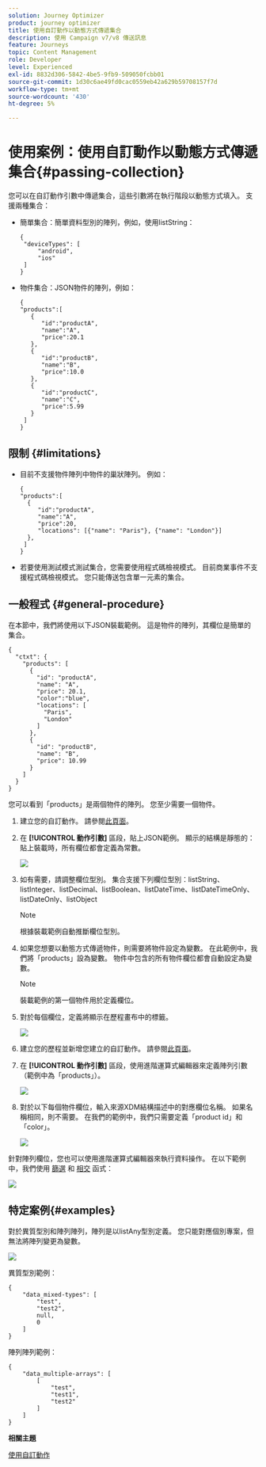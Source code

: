 ```yaml
---
solution: Journey Optimizer
product: journey optimizer
title: 使用自訂動作以動態方式傳遞集合
description: 使用 Campaign v7/v8 傳送訊息
feature: Journeys
topic: Content Management
role: Developer
level: Experienced
exl-id: 8832d306-5842-4be5-9fb9-509050fcbb01
source-git-commit: 1d30c6ae49fd0cac0559eb42a629b59708157f7d
workflow-type: tm+mt
source-wordcount: '430'
ht-degree: 5%

---
```



# 使用案例：使用自訂動作以動態方式傳遞集合{#passing-collection}

您可以在自訂動作引數中傳遞集合，這些引數將在執行階段以動態方式填入。 支援兩種集合：

* 簡單集合：簡單資料型別的陣列，例如，使用listString：

   ```
   {
    "deviceTypes": [
        "android",
        "ios"
    ]
   }
   ```

* 物件集合：JSON物件的陣列，例如：

   ```
   {
   "products":[
      {
         "id":"productA",
         "name":"A",
         "price":20.1
      },
      {
         "id":"productB",
         "name":"B",
         "price":10.0
      },
      {
         "id":"productC",
         "name":"C",
         "price":5.99
      }
    ]
   }
   ```

## 限制 {#limitations}

* 目前不支援物件陣列中物件的巢狀陣列。 例如：

   ```
   {
   "products":[
     {
        "id":"productA",
        "name":"A",
        "price":20,
        "locations": [{"name": "Paris"}, {"name": "London"}]
     },
    ]
   }
   ```

* 若要使用測試模式測試集合，您需要使用程式碼檢視模式。 目前商業事件不支援程式碼檢視模式。 您只能傳送包含單一元素的集合。

## 一般程式 {#general-procedure}

在本節中，我們將使用以下JSON裝載範例。 這是物件的陣列，其欄位是簡單的集合。

```
{
  "ctxt": {
    "products": [
      {
        "id": "productA",
        "name": "A",
        "price": 20.1,
        "color":"blue",
        "locations": [
          "Paris",
          "London"
        ]
      },
      {
        "id": "productB",
        "name": "B",
        "price": 10.99
      }
    ]
  }
}
```

您可以看到「products」是兩個物件的陣列。 您至少需要一個物件。

1. 建立您的自訂動作。 請參閱[此頁面](../action/about-custom-action-configuration.md)。

1. 在 **[!UICONTROL 動作引數]** 區段，貼上JSON範例。 顯示的結構是靜態的：貼上裝載時，所有欄位都會定義為常數。

   ![](assets/uc-collection-1.png)

1. 如有需要，請調整欄位型別。 集合支援下列欄位型別：listString、listInteger、listDecimal、listBoolean、listDateTime、listDateTimeOnly、listDateOnly、listObject

   >[!NOTE]
   >
   >根據裝載範例自動推斷欄位型別。

1. 如果您想要以動態方式傳遞物件，則需要將物件設定為變數。 在此範例中，我們將「products」設為變數。 物件中包含的所有物件欄位都會自動設定為變數。

   >[!NOTE]
   >
   >裝載範例的第一個物件用於定義欄位。

1. 對於每個欄位，定義將顯示在歷程畫布中的標籤。

   ![](assets/uc-collection-2.png)

1. 建立您的歷程並新增您建立的自訂動作。 請參閱[此頁面](../building-journeys/using-custom-actions.md)。

1. 在 **[!UICONTROL 動作引數]** 區段，使用進階運算式編輯器來定義陣列引數（範例中為「products」）。

   ![](assets/uc-collection-3.png)

1. 對於以下每個物件欄位，輸入來源XDM結構描述中的對應欄位名稱。 如果名稱相同，則不需要。 在我們的範例中，我們只需要定義「product id」和「color」。

   ![](assets/uc-collection-4.png)

針對陣列欄位，您也可以使用進階運算式編輯器來執行資料操作。 在以下範例中，我們使用 [篩選](functions/functionfilter.md) 和 [相交](functions/functionintersect.md) 函式：

![](assets/uc-collection-5.png)

## 特定案例{#examples}

對於異質型別和陣列陣列，陣列是以listAny型別定義。 您只能對應個別專案，但無法將陣列變更為變數。

![](assets/uc-collection-heterogeneous.png)

異質型別範例：

```
{
    "data_mixed-types": [
        "test",
        "test2",
        null,
        0
    ]
}
```

陣列陣列範例：

```
{
    "data_multiple-arrays": [
        [
            "test",
            "test1",
            "test2"
        ]
    ]
}
```

**相關主題**

[使用自訂動作](../building-journeys/using-custom-actions.md)
